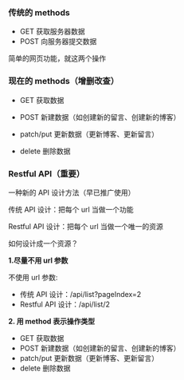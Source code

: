 ### 传统的 methods

- GET 获取服务器数据
- POST 向服务器提交数据

简单的网页功能，就这两个操作

### 现在的 methods（增删改查）

- GET 获取数据

- POST 新建数据（如创建新的留言、创建新的博客）

- patch/put 更新数据（更新博客、更新留言）

- delete 删除数据

### Restful API（重要）

一种新的 API 设计方法（早已推广使用）

传统 API 设计：把每个 url 当做一个功能

Restful API 设计：把每个 url 当做一个唯一的资源

如何设计成一个资源？

**1.尽量不用 url 参数**

不使用 url 参数:

- 传统 API 设计：/api/list?pageIndex=2
- Restful API 设计：/api/list/2

**2. 用 method 表示操作类型**

- GET 获取数据
- POST 新建数据（如创建新的留言、创建新的博客）
- patch/put 更新数据（更新博客、更新留言）
- delete 删除数据
